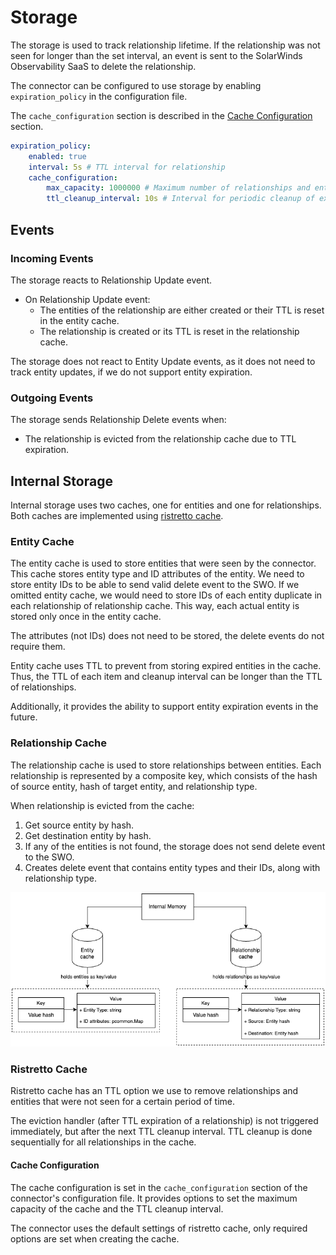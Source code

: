 # Storage

The storage is used to track relationship lifetime. If the relationship was not seen for longer than the set interval,
an event is sent to the SolarWinds Observability SaaS to delete the relationship.

The connector can be configured to use storage by enabling `expiration_policy` in the configuration file.

The `cache_configuration` section is described in the [Cache Configuration](#cache-configuration) section.
```yaml
expiration_policy:
    enabled: true
    interval: 5s # TTL interval for relationship
    cache_configuration:
        max_capacity: 1000000 # Maximum number of relationships and entities in the cache
        ttl_cleanup_interval: 10s # Interval for periodic cleanup of expired relationships. Minimum is 1s.
```

## Events
### Incoming Events
The storage reacts to Relationship Update event.
- On Relationship Update event:
  - The entities of the relationship are either created or their TTL is reset in the entity cache.
  - The relationship is created or its TTL is reset in the relationship cache.

The storage does not react to Entity Update events, as it does not need to track entity updates, if we
do not support entity expiration.

### Outgoing Events
The storage sends Relationship Delete events when:
- The relationship is evicted from the relationship cache due to TTL expiration.

## Internal Storage
Internal storage uses two caches, one for entities and one for relationships.
Both caches are implemented using [ristretto cache](https://github.com/hypermodeinc/ristretto).

### Entity Cache
The entity cache is used to store entities that were seen by the connector. This cache stores entity type
and ID attributes of the entity. We need to store entity IDs to be able to send valid delete event to the SWO.
If we omitted entity cache, we would need to store IDs of each entity duplicate in each relationship of relationship cache.
This way, each actual entity is stored only once in the entity cache.

The attributes (not IDs) does not need to be stored, the delete events do not require them.

Entity cache uses TTL to prevent from storing expired entities in the cache. Thus, the TTL of each item
and cleanup interval can be longer than the TTL of relationships.

Additionally, it provides the ability to support entity expiration events in the future.

### Relationship Cache
The relationship cache is used to store relationships between entities. Each relationship is represented by a composite key,
which consists of the hash of source entity, hash of target entity, and relationship type.

When relationship is evicted from the cache:
1. Get source entity by hash.
2. Get destination entity by hash.
3. If any of the entities is not found, the storage does not send delete event to the SWO.
4. Creates delete event that contains entity types and their IDs, along with relationship type.


![internal_storage.png](./internal_storage.png)

### Ristretto Cache
Ristretto cache has an TTL option we use to remove relationships and entities that were not seen for a certain period of time.

The eviction handler (after TTL expiration of a relationship) is not triggered immediately, but after the next TTL cleanup interval.
TTL cleanup is done sequentially for all relationships in the cache.

#### Cache Configuration
The cache configuration is set in the `cache_configuration` section of the connector's configuration file.
It provides options to set the maximum capacity of the cache and the TTL cleanup interval. 

The connector uses the default settings of ristretto cache, only required options are set when creating the cache.
